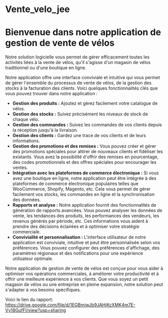 # Vente_velo_jee

# Bienvenue dans notre application de gestion de vente de vélos

Notre solution logicielle vous permet de gérer efficacement toutes les activités liées à la vente de vélos, qu'il s'agisse d'un magasin de vélos traditionnel ou d'une boutique en ligne.

Notre application offre une interface conviviale et intuitive qui vous permet de gérer l'ensemble du processus de vente de vélos, de la gestion des stocks à la facturation des clients. Voici quelques fonctionnalités clés que vous pouvez trouver dans notre application :

- **Gestion des produits :** Ajoutez et gérez facilement votre catalogue de vélos.
- **Gestion des stocks :** Suivez précisément les niveaux de stock de chaque vélo.
- **Gestion des commandes :** Suivez les commandes de vos clients depuis la réception jusqu'à la livraison.
- **Gestion des clients :** Gardez une trace de vos clients et de leurs informations.
- **Gestion des promotions et des remises :** Vous pouvez créer et gérer des promotions spéciales pour attirer de nouveaux clients et fidéliser les existants. Vous avez la possibilité d'offrir des remises en pourcentage, des codes promotionnels et des offres spéciales pour encourager les ventes.
- **Intégration avec les plateformes de commerce électronique :** Si vous avez une boutique en ligne, notre application peut être intégrée à des plateformes de commerce électronique populaires telles que WooCommerce, Shopify, Magento, etc. Cela vous permet de gérer facilement vos stocks, les commandes en ligne et la synchronisation des données.
- **Rapports et analyse :** Notre application fournit des fonctionnalités de génération de rapports avancées. Vous pouvez analyser les données de vente, les tendances des produits, les performances des vendeurs, les revenus générés par période, etc. Ces informations vous aident à prendre des décisions éclairées et à optimiser votre stratégie commerciale.
- **Convivialité et personnalisation :** L'interface utilisateur de notre application est conviviale, intuitive et peut être personnalisée selon vos préférences. Vous pouvez configurer des préférences d'affichage, des paramètres régionaux et des notifications pour une expérience utilisateur optimale.

Notre application de gestion de vente de vélos est conçue pour vous aider à optimiser vos opérations commerciales, à améliorer votre productivité et à offrir une meilleure expérience à vos clients. Que vous soyez un petit magasin de vélos ou une entreprise en pleine expansion, notre solution peut s'adapter à vos besoins spécifiques.


Voici le lien du rapport: https://drive.google.com/file/d/1EGBmiwJb9JAHiKcXMK4m7E-Vy18GufFI/view?usp=sharing